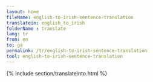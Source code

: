 ```yaml
---
layout: home
fileName: english-to-irish-sentence-translation
translatein: english_to_irish
folderName : translate
lang: tr
from: en
to: ga
permalink: /tr/english-to-irish-sentence-translation
tool: english-to-irish-sentence-translation
---
```

{% include section/translateinto.html %}